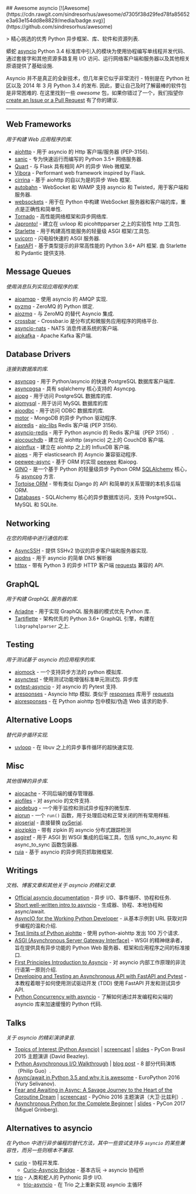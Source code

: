 <div class="github-widget" data-repo="timofurrer/awesome-asyncio"></div>
<script async src="https://pagead2.googlesyndication.com/pagead/js/adsbygoogle.js"></script><ins class="adsbygoogle" style="display:block" data-ad-client="ca-pub-6890694312814945" data-ad-slot="5473692530" data-ad-format="auto"  data-full-width-responsive="true"></ins><script>(adsbygoogle = window.adsbygoogle || []).push({});</script>
## Awesome asyncio [![Awesome](https://cdn.rawgit.com/sindresorhus/awesome/d7305f38d29fed78fa85652e3a63e154dd8e8829/media/badge.svg)](https://github.com/sindresorhus/awesome)

&gt; 精心挑选的优秀 Python 异步框架、库、软件和资源列表.

蟒蛇 [asyncio](https://docs.python.org/3/library/asyncio.html) Python 3.4 标准库中引入的模块为使用协程编写单线程并发代码、通过套接字和其他资源多路复用 I/O 访问、运行网络客户端和服务器以及其他相关原语提供了基础设施.

Asyncio 并不是真正的全新技术，但几年来它似乎非常流行 - 特别是在 Python 社区以及 2014 年 3 月 Python 3.4 的发布.
因此，要让自己及时了解最棒的软件包是非常困难的.
在这里找到一些 *awesome* 包，如果你错过了一个，我们指望你 [create an Issue or a Pull Request](https://github.com/timofurrer/awesome-asyncio/blob/master/CONTRIBUTING.md) 有了你的建议.




***

## Web Frameworks

*用于构建 Web 应用程序的库.*

* [aiohttp](https://github.com/KeepSafe/aiohttp) - 用于 asyncio 的 Http 客户端/服务器 (PEP-3156).
* [sanic](https://github.com/channelcat/sanic) - 专为快速运行而编写的 Python 3.5+ 网络服务器.
* [Quart](https://gitlab.com/pgjones/quart) - 与 Flask 具有相同 API 的异步 Web 微框架.
* [Vibora](https://github.com/vibora-io/vibora) - Performant web framework inspired by Flask.
* [cirrina](https://github.com/neolynx/cirrina) - 基于 aiohttp 的自以为是的异步 Web 框架.
* [autobahn](https://github.com/crossbario/autobahn-python) - WebSocket 和 WAMP 支持 asyncio 和 Twisted，用于客户端和服务器.
* [websockets](https://github.com/aaugustin/websockets/) - 用于在 Python 中构建 WebSocket 服务器和客户端的库，重点是正确性和简单性.
* [Tornado](http://www.tornadoweb.org/en/stable/) - 高性能网络框架和异步网络库.
* [Japronto!](https://github.com/squeaky-pl/japronto) - 建立在 uvloop 和 picohttpparser 之上的实验性 http 工具包.
* [Starlette](https://github.com/encode/starlette) - 用于构建高性能服务的轻量级 ASGI 框架/工具包.
* [uvicorn](https://github.com/encode/uvicorn) - 闪电般快速的 ASGI 服务器.
* [FastAPI](https://github.com/tiangolo/fastapi)  - 基于类型提示的非常高性能的 Python 3.6+ API 框架. 由 Starlette 和 Pydantic 提供支持.

## Message Queues

*使用消息队列实现应用程序的库.*

* [aioamqp](https://github.com/Polyconseil/aioamqp) - 使用 asyncio 的 AMQP 实现.
* [pyzmq](https://github.com/zeromq/pyzmq) - ZeroMQ 的 Python 绑定.
* [aiozmq](https://github.com/aio-libs/aiozmq) - 与 ZeroMQ 的替代 Asyncio 集成.
* [crossbar](https://github.com/crossbario/crossbar) - Crossbar.io 是分布式和微服务应用程序的网络平台.
* [asyncio-nats](https://github.com/nats-io/asyncio-nats) - NATS 消息传递系统的客户端.
* [aiokafka](https://github.com/aio-libs/aiokafka) - Apache Kafka 客户端.

## Database Drivers

*连接到数据库的库.*

* [asyncpg](https://github.com/MagicStack/asyncpg) - 用于 Python/asyncio 的快速 PostgreSQL 数据库客户端库.
* [asyncpgsa](https://github.com/CanopyTax/asyncpgsa) - 具有 sqlalchemy 核心支持的 Asyncpg.
* [aiopg](https://github.com/aio-libs/aiopg/) - 用于访问 PostgreSQL 数据库的库.
* [aiomysql](https://github.com/aio-libs/aiomysql) - 用于访问 MySQL 数据库的库
* [aioodbc](https://github.com/aio-libs/aioodbc) - 用于访问 ODBC 数据库的库.
* [motor](https://github.com/mongodb/motor) - MongoDB 的异步 Python 驱动程序.
* [aioredis](https://github.com/aio-libs/aioredis) - [aio-libs](https://github.com/aio-libs) Redis 客户端 (PEP 3156).
* [asyncio-redis](https://github.com/jonathanslenders/asyncio-redis) - 用于 Python asyncio 的 Redis 客户端（PEP 3156）.
* [aiocouchdb](https://github.com/aio-libs/aiocouchdb) - 建立在 aiohttp (asyncio) 之上的 CouchDB 客户端.
* [aioinflux](https://github.com/plugaai/aioinflux) - 建立在 aiohttp 之上的 InfluxDB 客户端.
* [aioes](https://github.com/aio-libs/aioes) - 用于 elasticsearch 的 Asyncio 兼容驱动程序.
* [peewee-async](https://github.com/05bit/peewee-async) - 基于 ORM 的实现 [peewee](https://github.com/coleifer/peewee) 和aiopg.
* [GINO](https://github.com/fantix/gino) - 是一个基于 Python 的轻量级异步 Python ORM [SQLAlchemy](https://www.sqlalchemy.org/) 核心，与 [asyncpg](https://github.com/MagicStack/asyncpg) 方言.
* [Tortoise ORM](https://github.com/tortoise/tortoise-orm) - 带有类似 Django 的 API 和简单的关系管理的本机多后端 ORM.
* [Databases](https://github.com/encode/databases) - SQLAlchemy 核心的异步数据库访问，支持 PostgreSQL、MySQL 和 SQLite.

## Networking

*在您的网络中进行通信的库.*

* [AsyncSSH](https://github.com/ronf/asyncssh) - 提供 SSHv2 协议的异步客户端和服务器实现.
* [aiodns](https://github.com/saghul/aiodns) - 用于 asyncio 的简单 DNS 解析器
* [httpx](https://github.com/encode/httpx) - 带有 Python 3 的异步 HTTP 客户端 [requests](https://github.com/psf/requests) 兼容的 API.

## GraphQL

*用于构建 GraphQL 服务器的库.*

* [Ariadne](https://ariadnegraphql.org) - 用于实现 GraphQL 服务器的模式优先 Python 库.
* [Tartiflette](https://tartiflette.io/) - 架构优先的 Python 3.6+ GraphQL 引擎，构建在 `libgraphqlparser` 之上.

## Testing

*用于测试基于 asyncio 的应用程序的库.*

* [aiomock](https://github.com/nhumrich/aiomock/) - 一个支持异步方法的 python 模拟库.
* [asynctest](https://github.com/Martiusweb/asynctest/)  - 使用测试功能增强标准单元测试包. 异步库
* [pytest-asyncio](https://github.com/pytest-dev/pytest-asyncio) - 对 asyncio 的 Pytest 支持.
* [aresponses](https://github.com/CircleUp/aresponses)  - Asyncio http 模拟. 类似于 [responses](https://github.com/getsentry/responses) 库用于 [requests](https://github.com/requests/requests)
* [aioresponses](https://github.com/pnuckowski/aioresponses) - 在 Python aiohttp 包中模拟/伪造 Web 请求的助手.

## Alternative Loops

*替代异步循环实现.*

* [uvloop](https://github.com/MagicStack/uvloop) - 在 libuv 之上的异步事件循环的超快速实现.

## Misc

*其他很棒的异步库.*

* [aiocache](https://github.com/argaen/aiocache) - 不同后端的缓存管理器.
* [aiofiles](https://github.com/Tinche/aiofiles/) - 对 asyncio 的文件支持.
* [aiodebug](https://github.com/qntln/aiodebug) - 一个用于监控和测试异步程序的微型库.
* [aiorun](https://github.com/cjrh/aiorun) - 一个 `run()` 函数，用于处理启动和正常关闭的所有常用样板.
* [aioserial](https://github.com/changyuheng/aioserial) - 直接替换 [pySerial](https://github.com/pyserial/pyserial).
* [aiozipkin](https://github.com/aio-libs/aiozipkin) - 带有 zipkin 的 asyncio 分布式跟踪检测
* [asgiref](https://github.com/django/asgiref) - 用于 ASGI 到 WSGI 集成的后端工具，包括 sync_to_async 和 async_to_sync 函数包装器.
* [ruia](https://github.com/howie6879/ruia) - 基于 asyncio 的异步网页抓取微框架.
## Writings

*文档、博客文章和其他关于 asyncio 的精彩文章.*

* [Official asyncio documentation](https://docs.python.org/3/library/asyncio.html) - 异步 I/O、事件循环、协程和任务.
* [Short well-written intro to asyncio](http://masnun.com/2015/11/13/python-generators-coroutines-native-coroutines-and-async-await.html) - 生成器、协程、本地协程和 async/await.
* [AsyncIO for the Working Python Developer](https://hackernoon.com/asyncio-for-the-working-python-developer-5c468e6e2e8e) - 从基本示例到 URL 获取对异步编程的温和介绍.
* [Test limits of Python aiohttp](https://pawelmhm.github.io/asyncio/python/aiohttp/2016/04/22/asyncio-aiohttp.html) - 使用 python-aiohttp 发出 100 万个请求.
* [ASGI (Asynchronous Server Gateway Interface)](https://asgi.readthedocs.io/en/latest/) - WSGI 的精神继承者，旨在提供具有异步功能的 Python Web 服务器、框架和应用程序之间的标准接口.
* [First Principles Introduction to Asyncio](https://hackernoon.com/a-simple-introduction-to-pythons-asyncio-595d9c9ecf8c) - 对 asyncio 内部工作原理的非流行语第一原则介绍.
* [Developing and Testing an Asynchronous API with FastAPI and Pytest](https://testdriven.io/blog/fastapi-crud/) - 本教程着眼于如何使用测试驱动开发 (TDD) 使用 FastAPI 开发和测试异步 API.
* [Python Concurrency with asyncio](https://www.manning.com/books/python-concurrency-with-asyncio) - 了解如何通过并发编程和尖端的 asyncio 库来加速缓慢的 Python 代码.

## Talks

*关于 asyncio 的精彩演讲录音.*

* [Topics of Interest (Python Asyncio)](https://youtu.be/ZzfHjytDceU) | [screencast](https://youtu.be/lYe8W04ERnY) | [slides](https://speakerdeck.com/dabeaz/topics-of-interest-async) - PyCon Brasil 2015 主题演讲 (David Beazley).
* [Python Asynchronous I/O Walkthrough](https://www.youtube.com/playlist?list=PLpEcQSRWP2IjVRlTUptdD05kG-UkJynQT) | [blog post](http://pgbovine.net/python-async-io-walkthrough.htm) - 8 部分代码演练（Philip Guo）.
* [Async/await in Python 3.5 and why it is awesome](https://www.youtube.com/watch?v=m28fiN9y_r8&t=132s) - EuroPython 2016 (Yury Selivanov).
* [Fear and Awaiting in Async: A Savage Journey to the Heart of the Coroutine Dream](https://www.youtube.com/watch?v=E-1Y4kSsAFc) | [screencast](https://www.youtube.com/watch?v=Bm96RqNGbGo) - PyOhio 2016 主题演讲（大卫·比兹利）.
* [Asynchronous Python for the Complete Beginner](https://www.youtube.com/watch?v=iG6fr81xHKA) | [slides](https://speakerdeck.com/pycon2017/miguel-grinberg-asynchronous-python-for-the-complete-beginner) - PyCon 2017 (Miguel Grinberg).

## Alternatives to asyncio

*在 Python 中进行异步编程的替代方法，其中一些尝试支持与 `asyncio` 的某些兼容性，而另一些则根本不兼容.*

* [curio](https://github.com/dabeaz/curio) - 协程并发库.
  * [Curio-Asyncio Bridge](https://github.com/dabeaz/curio/issues/190) - 基本古玩 -&gt; asyncio 协程桥
* [trio](https://github.com/python-trio/trio) - 人类和蛇人的 Pythonic 异步 I/O.
  * [trio-asyncio](https://github.com/python-trio/trio-asyncio) - 在 Trio 之上重新实现 asyncio 主循环
